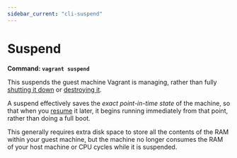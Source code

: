 ```yaml
---
sidebar_current: "cli-suspend"
---
```


# Suspend

**Command: `vagrant suspend`**

This suspends the guest machine Vagrant is managing, rather than fully
[shutting it down](/v2/cli/halt.html) or [destroying it](/v2/cli/destroy.html).

A suspend effectively saves the _exact point-in-time state_ of the machine,
so that when you [resume](/v2/cli/resume.html) it later, it begins running
immediately from that point, rather than doing a full boot.

This generally requires extra disk space to store all the contents of the
RAM within your guest machine, but the machine no longer consumes the
RAM of your host machine or CPU cycles while it is suspended.
